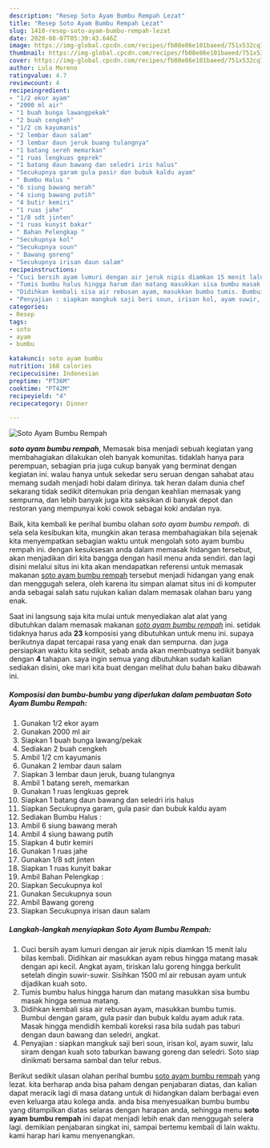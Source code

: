 ```yaml
---
description: "Resep Soto Ayam Bumbu Rempah Lezat"
title: "Resep Soto Ayam Bumbu Rempah Lezat"
slug: 1410-resep-soto-ayam-bumbu-rempah-lezat
date: 2020-08-07T05:39:43.646Z
image: https://img-global.cpcdn.com/recipes/fb08e86e101baeed/751x532cq70/soto-ayam-bumbu-rempah-foto-resep-utama.jpg
thumbnail: https://img-global.cpcdn.com/recipes/fb08e86e101baeed/751x532cq70/soto-ayam-bumbu-rempah-foto-resep-utama.jpg
cover: https://img-global.cpcdn.com/recipes/fb08e86e101baeed/751x532cq70/soto-ayam-bumbu-rempah-foto-resep-utama.jpg
author: Lula Moreno
ratingvalue: 4.7
reviewcount: 4
recipeingredient:
- "1/2 ekor ayam"
- "2000 ml air"
- "1 buah bunga lawangpekak"
- "2 buah cengkeh"
- "1/2 cm kayumanis"
- "2 lembar daun salam"
- "3 lembar daun jeruk buang tulangnya"
- "1 batang sereh memarkan"
- "1 ruas lengkuas geprek"
- "1 batang daun bawang dan seledri iris halus"
- "Secukupnya garam gula pasir dan bubuk kaldu ayam"
- " Bumbu Halus "
- "6 siung bawang merah"
- "4 siung bawang putih"
- "4 butir kemiri"
- "1 ruas jahe"
- "1/8 sdt jinten"
- "1 ruas kunyit bakar"
- " Bahan Pelengkap "
- "Secukupnya kol"
- "Secukupnya soun"
- " Bawang goreng"
- "Secukupnya irisan daun salam"
recipeinstructions:
- "Cuci bersih ayam lumuri dengan air jeruk nipis diamkan 15 menit lalu bilas kembali. Didihkan air masukkan ayam rebus hingga matang masak dengan api kecil. Angkat ayam, tiriskan lalu goreng hingga berkulit setelah dingin suwir-suwir. Sisihkan 1500 ml air rebusan ayam untuk dijadikan kuah soto."
- "Tumis bumbu halus hingga harum dan matang masukkan sisa bumbu masak hingga semua matang."
- "Didihkan kembali sisa air rebusan ayam, masukkan bumbu tumis. Bumbui dengan garam, gula pasir dan bubuk kaldu ayam aduk rata. Masak hingga mendidih kembali koreksi rasa bila sudah pas taburi dengan daun bawang dan seledri, angkat."
- "Penyajian : siapkan mangkuk saji beri soun, irisan kol, ayam suwir, lalu siram dengan kuah soto taburkan bawang goreng dan seledri. Soto siap dinikmati bersama sambal dan telur rebus."
categories:
- Resep
tags:
- soto
- ayam
- bumbu

katakunci: soto ayam bumbu 
nutrition: 168 calories
recipecuisine: Indonesian
preptime: "PT36M"
cooktime: "PT42M"
recipeyield: "4"
recipecategory: Dinner

---
```



![Soto Ayam Bumbu Rempah](https://img-global.cpcdn.com/recipes/fb08e86e101baeed/751x532cq70/soto-ayam-bumbu-rempah-foto-resep-utama.jpg)

<b><i>soto ayam bumbu rempah</i></b>, Memasak bisa menjadi sebuah kegiatan yang membahagiakan dilakukan oleh banyak komunitas. tidaklah hanya para perempuan, sebagian pria juga cukup banyak yang berminat dengan kegiatan ini. walau hanya untuk sekedar seru seruan dengan sahabat atau memang sudah menjadi hobi dalam dirinya. tak heran dalam dunia chef sekarang tidak sedikit ditemukan pria dengan keahlian memasak yang sempurna, dan lebih banyak juga kita saksikan di banyak depot dan restoran yang mempunyai koki cowok sebagai koki andalan nya.

Baik, kita kembali ke perihal bumbu olahan <i>soto ayam bumbu rempah</i>. di sela sela kesibukan kita, mungkin akan terasa membahagiakan bila sejenak kita menyempatkan sebagian waktu untuk mengolah soto ayam bumbu rempah ini. dengan kesuksesan anda dalam memasak hidangan tersebut, akan menjadikan diri kita bangga dengan hasil menu anda sendiri. dan lagi disini melalui situs ini kita akan mendapatkan referensi untuk memasak makanan <u>soto ayam bumbu rempah</u> tersebut menjadi hidangan yang enak dan menggugah selera, oleh karena itu simpan alamat situs ini di komputer anda sebagai salah satu rujukan kalian dalam memasak olahan baru yang enak.




Saat ini langsung saja kita mulai untuk menyediakan alat alat yang dibutuhkan dalam memasak makanan <u><i>soto ayam bumbu rempah</i></u> ini. setidak tidaknya harus ada <b>23</b> komposisi yang dibutuhkan untuk menu ini. supaya berikutnya dapat tercapai rasa yang enak dan sempurna. dan juga persiapkan waktu kita sedikit, sebab anda akan membuatnya sedikit banyak dengan <b>4</b> tahapan. saya ingin semua yang dibutuhkan sudah kalian sediakan disini, oke mari kita buat dengan melihat dulu bahan baku dibawah ini.

<!--inarticleads1-->

##### Komposisi dan bumbu-bumbu yang diperlukan dalam pembuatan Soto Ayam Bumbu Rempah:

1. Gunakan 1/2 ekor ayam
1. Gunakan 2000 ml air
1. Siapkan 1 buah bunga lawang/pekak
1. Sediakan 2 buah cengkeh
1. Ambil 1/2 cm kayumanis
1. Gunakan 2 lembar daun salam
1. Siapkan 3 lembar daun jeruk, buang tulangnya
1. Ambil 1 batang sereh, memarkan
1. Gunakan 1 ruas lengkuas geprek
1. Siapkan 1 batang daun bawang dan seledri iris halus
1. Siapkan Secukupnya garam, gula pasir dan bubuk kaldu ayam
1. Sediakan  Bumbu Halus :
1. Ambil 6 siung bawang merah
1. Ambil 4 siung bawang putih
1. Siapkan 4 butir kemiri
1. Gunakan 1 ruas jahe
1. Gunakan 1/8 sdt jinten
1. Siapkan 1 ruas kunyit bakar
1. Ambil  Bahan Pelengkap :
1. Siapkan Secukupnya kol
1. Gunakan Secukupnya soun
1. Ambil  Bawang goreng
1. Siapkan Secukupnya irisan daun salam




<!--inarticleads2-->

##### Langkah-langkah menyiapkan Soto Ayam Bumbu Rempah:

1. Cuci bersih ayam lumuri dengan air jeruk nipis diamkan 15 menit lalu bilas kembali. Didihkan air masukkan ayam rebus hingga matang masak dengan api kecil. Angkat ayam, tiriskan lalu goreng hingga berkulit setelah dingin suwir-suwir. Sisihkan 1500 ml air rebusan ayam untuk dijadikan kuah soto.
1. Tumis bumbu halus hingga harum dan matang masukkan sisa bumbu masak hingga semua matang.
1. Didihkan kembali sisa air rebusan ayam, masukkan bumbu tumis. Bumbui dengan garam, gula pasir dan bubuk kaldu ayam aduk rata. Masak hingga mendidih kembali koreksi rasa bila sudah pas taburi dengan daun bawang dan seledri, angkat.
1. Penyajian : siapkan mangkuk saji beri soun, irisan kol, ayam suwir, lalu siram dengan kuah soto taburkan bawang goreng dan seledri. Soto siap dinikmati bersama sambal dan telur rebus.




Berikut sedikit ulasan olahan perihal bumbu <u>soto ayam bumbu rempah</u> yang lezat. kita berharap anda bisa paham dengan penjabaran diatas, dan kalian dapat meracik lagi di masa datang untuk di hidangkan dalam berbagai even even keluarga atau kolega anda. anda bisa menyesuaikan bumbu bumbu yang ditampilkan diatas selaras dengan harapan anda, sehingga menu <b>soto ayam bumbu rempah</b> ini dapat menjadi lebih enak dan menggugah selera lagi. demikian penjabaran singkat ini, sampai bertemu kembali di lain waktu. kami harap hari kamu menyenangkan.
